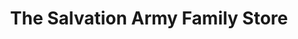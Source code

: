 ---
title: "The Salvation Army Family Store"
url: /new-haven/the-salvation-army-family-store/
shop: Kramladen
---